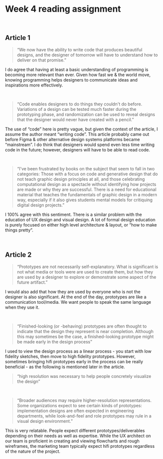# Week 4 reading assignment

<br/>

## Article 1

>“We now have the ability to write code that produces beautiful designs, and the designer of tomorrow will have to understand how to deliver on that promise.”

I do agree that having at least a basic understanding of programming is becoming more relevant than ever. Given how fast we & the world move, knowing programming helps designers to communicate ideas and inspirations more effectively.

<br/>

>“Code enables designers to do things they couldn't do before. Variations of a design can be tested much faster during the prototyping phase, and randomization can be used to reveal designs that the designer would never have created with a pencil.”

The use of “code” here is pretty vague, but given the context of the article, I assume the author meant “writing code”. This article probably came out before Figma & other alternative design systems platforms became “mainstream”. I do think that designers would spend even less time writing code in the future; however, designers will have to be able to read code. 

<br/>

>“I've been frustrated by books on the subject that seem to fall in two categories: Those with a focus on code and generative design that do not teach graphic design principles at all, and those celebrating computational design as a spectacle without identifying how projects are made or why they are successful. There is a need for educational material that teaches the fundamentals of graphic design in a modern way, especially if it also gives students mental models for critiquing digital design projects.”

I 100% agree with this sentiment. There is a similar problem with the education of UX design and visual design. A lot of formal design education is purely focused on either high level architecture & layout, or “how to make things pretty”.

<br/>

## Article 2

>“Prototypes are not necessarily self-explanatory. What is significant is not what media or tools were are used to create them, but how they are used by a designer to explore or demonstrate some aspect of the future artifact.”

I would also add that how they are used by everyone who is not the designer is also significant. At the end of the day, prototypes are like a communication tool/media. We want people to speak the same language when they use it.

<br/>

>“Finished-looking (or -behaving) prototypes are often thought to indicate that the design they represent is near completion.  Although this may sometimes be the case, a finished-looking prototype might be made early in the design process”

I used to view the design process as a linear process - you start with low fidelity sketches, then move to high fidelity prototypes. However, sometimes bringing hifi prototypes early in the process can be really beneficial - as the following is mentioned later in the article.
> “high resolution was necessary to help people concretely visualize the design”

<br/>

>“Broader audiences may require higher-resolution representations.  Some organizations expect to see certain kinds of prototypes: implementation designs are often expected in engineering departments, while look-and-feel and role prototypes may rule in a visual design environment.”

This is very relatable. People expect different prototypes/deliverables depending on their needs as well as expertise. While the UX architect on our team is proficient in creating and viewing flowcharts and rough wireframes, the marketing team typically expect hifi prototypes regardless of the nature of the project.
